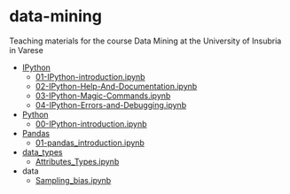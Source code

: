 # data-mining
Teaching materials for the course Data Mining at the University of Insubria in Varese

* [IPython](https://github.com/ignaziogallo/data-mining/blob/aa20-21/tutorials/IPython/)
  * [01-IPython-introduction.ipynb](https://github.com/ignaziogallo/data-mining/blob/aa20-21/tutorials/IPython/01-IPython-introduction.ipynb)
  * [02-IPython-Help-And-Documentation.ipynb](https://github.com/ignaziogallo/data-mining/blob/aa20-21/tutorials/IPython/02-IPython-Help-And-Documentation.ipynb)
  * [03-IPython-Magic-Commands.ipynb](https://github.com/ignaziogallo/data-mining/blob/aa20-21/tutorials/IPython/03-IPython-Magic-Commands.ipynb)
  * [04-IPython-Errors-and-Debugging.ipynb](https://github.com/ignaziogallo/data-mining/blob/aa20-21/tutorials/IPython/04-IPython-Errors-and-Debugging.ipynb)
* [Python](https://github.com/ignaziogallo/data-mining/blob/aa20-21/tutorials/Python/)
  * [00-IPython-introduction.ipynb](https://github.com/ignaziogallo/data-mining/blob/aa20-21/tutorials/Python/00-Python-Tutorial.ipynb)
* [Pandas](https://github.com/ignaziogallo/data-mining/tree/aa20-21/tutorials/Pandas)
  * [01-pandas_introduction.ipynb](https://github.com/ignaziogallo/data-mining/blob/aa20-21/tutorials/Pandas/01-pandas_introduction.ipynb)
* [data_types](https://github.com/ignaziogallo/data-mining/tree/aa20-21/tutorials/data_types)
  * [Attributes_Types.ipynb](https://github.com/ignaziogallo/data-mining/blob/aa20-21/tutorials/data_types/Attributes_Types.ipynb) 
* data
  * [Sampling_bias.ipynb](https://github.com/ignaziogallo/data-mining/blob/aa20-21/tutorials/data/Sampling_bias.ipynb) 
